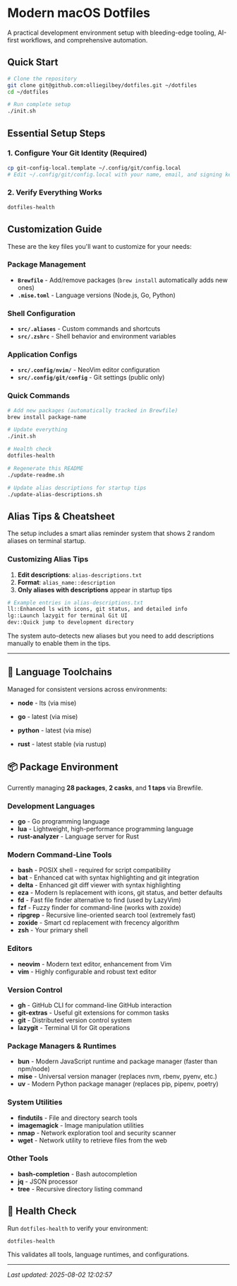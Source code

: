 # Modern macOS Dotfiles

A practical development environment setup with bleeding-edge tooling, AI-first workflows, and comprehensive automation.

## Quick Start

```bash
# Clone the repository
git clone git@github.com:olliegilbey/dotfiles.git ~/dotfiles
cd ~/dotfiles

# Run complete setup
./init.sh
```

## Essential Setup Steps

### 1. Configure Your Git Identity (Required)

```bash
cp git-config-local.template ~/.config/git/config.local
# Edit ~/.config/git/config.local with your name, email, and signing key
```

### 2. Verify Everything Works

```bash
dotfiles-health
```

## Customization Guide

These are the key files you'll want to customize for your needs:

### Package Management
- **`Brewfile`** - Add/remove packages (`brew install` automatically adds new ones)
- **`.mise.toml`** - Language versions (Node.js, Go, Python)

### Shell Configuration  
- **`src/.aliases`** - Custom commands and shortcuts
- **`src/.zshrc`** - Shell behavior and environment variables

### Application Configs
- **`src/.config/nvim/`** - NeoVim editor configuration
- **`src/.config/git/config`** - Git settings (public only)

### Quick Commands
```bash
# Add new packages (automatically tracked in Brewfile)
brew install package-name

# Update everything
./init.sh

# Health check
dotfiles-health

# Regenerate this README
./update-readme.sh

# Update alias descriptions for startup tips
./update-alias-descriptions.sh
```

## Alias Tips & Cheatsheet

The setup includes a smart alias reminder system that shows 2 random aliases on terminal startup.

### Customizing Alias Tips
1. **Edit descriptions**: `alias-descriptions.txt`
2. **Format**: `alias_name::description`
3. **Only aliases with descriptions** appear in startup tips

```bash
# Example entries in alias-descriptions.txt
ll::Enhanced ls with icons, git status, and detailed info
lg::Launch lazygit for terminal Git UI
dev::Quick jump to development directory
```

The system auto-detects new aliases but you need to add descriptions manually to enable them in the tips.

---

<!-- GENERATED_CONTENT_STARTS_HERE -->

## 🔧 Language Toolchains

Managed for consistent versions across environments:

- **node** - lts (via mise)
- **go** - latest (via mise)
- **python** - latest (via mise)

- **rust** - latest stable (via rustup)

## 📦 Package Environment

Currently managing **28 packages**, **2 casks**, and **1 taps** via Brewfile.

### Development Languages

- **go** - Go programming language
- **lua** - Lightweight, high-performance programming language
- **rust-analyzer** - Language server for Rust

### Modern Command-Line Tools

- **bash** - POSIX shell - required for script compatibility
- **bat** - Enhanced cat with syntax highlighting and git integration
- **delta** - Enhanced git diff viewer with syntax highlighting
- **eza** - Modern ls replacement with icons, git status, and better defaults
- **fd** - Fast file finder alternative to find (used by LazyVim)
- **fzf** - Fuzzy finder for command-line (works with zoxide)
- **ripgrep** - Recursive line-oriented search tool (extremely fast)
- **zoxide** - Smart cd replacement with frecency algorithm
- **zsh** - Your primary shell

### Editors

- **neovim** - Modern text editor, enhancement from Vim
- **vim** - Highly configurable and robust text editor

### Version Control

- **gh** - GitHub CLI for command-line GitHub interaction
- **git-extras** - Useful git extensions for common tasks
- **git** - Distributed version control system
- **lazygit** - Terminal UI for Git operations

### Package Managers & Runtimes

- **bun** - Modern JavaScript runtime and package manager (faster than npm/node)
- **mise** - Universal version manager (replaces nvm, rbenv, pyenv, etc.)
- **uv** - Modern Python package manager (replaces pip, pipenv, poetry)

### System Utilities

- **findutils** - File and directory search tools
- **imagemagick** - Image manipulation utilities
- **nmap** - Network exploration tool and security scanner
- **wget** - Network utility to retrieve files from the web

### Other Tools

- **bash-completion** - Bash autocompletion
- **jq** - JSON processor
- **tree** - Recursive directory listing command

## 🏥 Health Check

Run `dotfiles-health` to verify your environment:

```bash
dotfiles-health
```

This validates all tools, language runtimes, and configurations.

---

*Last updated: 2025-08-02 12:02:57*
